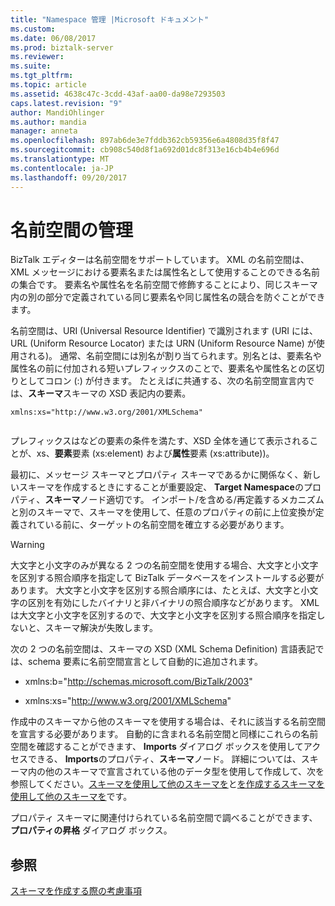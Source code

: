 ```yaml
---
title: "Namespace 管理 |Microsoft ドキュメント"
ms.custom: 
ms.date: 06/08/2017
ms.prod: biztalk-server
ms.reviewer: 
ms.suite: 
ms.tgt_pltfrm: 
ms.topic: article
ms.assetid: 4638c47c-3cdd-43af-aa00-da98e7293503
caps.latest.revision: "9"
author: MandiOhlinger
ms.author: mandia
manager: anneta
ms.openlocfilehash: 897ab6de3e7fddb362cb59356e6a4808d35f8f47
ms.sourcegitcommit: cb908c540d8f1a692d01dc8f313e16cb4b4e696d
ms.translationtype: MT
ms.contentlocale: ja-JP
ms.lasthandoff: 09/20/2017
---
```

# <a name="namespace-management"></a>名前空間の管理
BizTalk エディターは名前空間をサポートしています。 XML の名前空間は、XML メッセージにおける要素名または属性名として使用することのできる名前の集合です。 要素名や属性名を名前空間で修飾することにより、同じスキーマ内の別の部分で定義されている同じ要素名や同じ属性名の競合を防ぐことができます。  
  
 名前空間は、URI (Universal Resource Identifier) で識別されます (URI には、URL (Uniform Resource Locator) または URN (Uniform Resource Name) が使用される)。 通常、名前空間には別名が割り当てられます。別名とは、要素名や属性名の前に付加される短いプレフィックスのことで、要素名や属性名との区切りとしてコロン (:) が付きます。 たとえばに共通する、次の名前空間宣言内では、**スキーマ**スキーマの XSD 表記内の要素。  
  
```  
xmlns:xs="http://www.w3.org/2001/XMLSchema"  
  
```  
  
 プレフィックスはなどの要素の条件を満たす、XSD 全体を通じて表示されることが、xs、**要素**要素 (xs:element) および**属性**要素 (xs:attribute))。  
  
 最初に、メッセージ スキーマとプロパティ スキーマであるかに関係なく、新しいスキーマを作成するときにすることが重要設定、 **Target Namespace**のプロパティ、**スキーマ**ノード適切です。 インポート/を含める/再定義するメカニズムと別のスキーマで、スキーマを使用して、任意のプロパティの前に上位変換が定義されている前に、ターゲットの名前空間を確立する必要があります。  
  
> [!WARNING]
>  大文字と小文字のみが異なる 2 つの名前空間を使用する場合、大文字と小文字を区別する照合順序を指定して BizTalk データベースをインストールする必要があります。 大文字と小文字を区別する照合順序には、たとえば、大文字と小文字の区別を有効にしたバイナリと非バイナリの照合順序などがあります。 XML は大文字と小文字を区別するので、大文字と小文字を区別する照合順序を指定しないと、スキーマ解決が失敗します。  
  
 次の 2 つの名前空間は、スキーマの XSD (XML Schema Definition) 言語表記では、schema 要素に名前空間宣言として自動的に追加されます。  
  
-   xmlns:b="http://schemas.microsoft.com/BizTalk/2003"  
  
-   xmlns:xs="http://www.w3.org/2001/XMLSchema"  
  
 作成中のスキーマから他のスキーマを使用する場合は、それに該当する名前空間を宣言する必要があります。 自動的に含まれる名前空間と同様にこれらの名前空間を確認することができます、 **Imports**  ダイアログ ボックスを使用してアクセスできる、 **Imports**のプロパティ、**スキーマ**ノード。 詳細については、スキーマ内の他のスキーマで宣言されている他のデータ型を使用して作成して、次を参照してください。[スキーマを使用して他のスキーマを](../core/schemas-that-use-other-schemas.md)と[を作成するスキーマを使用して他のスキーマを](../core/how-to-create-schemas-that-use-other-schemas.md)です。  
  
 プロパティ スキーマに関連付けられている名前空間で調べることができます、**プロパティの昇格** ダイアログ ボックス。  
  
## <a name="see-also"></a>参照  
 [スキーマを作成する際の考慮事項](../core/considerations-when-creating-schemas.md)